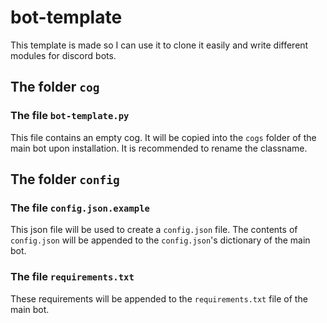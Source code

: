 # bot-template

This template is made so I can use it to clone it easily and write different modules for discord bots.

## The folder `cog`

### The file `bot-template.py`

This file contains an empty cog. It will be copied into the `cogs` folder of the main bot upon installation. It is recommended to rename the classname.

## The folder `config`

### The file `config.json.example`

This json file will be used to create a `config.json` file. The contents of `config.json` will be appended to the `config.json`'s dictionary of the main bot.

### The file `requirements.txt`

These requirements will be appended to the `requirements.txt` file of the main bot.
